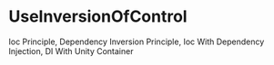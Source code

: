 # UseInversionOfControl
Ioc Principle, Dependency Inversion Principle, Ioc With Dependency Injection, DI With Unity Container
